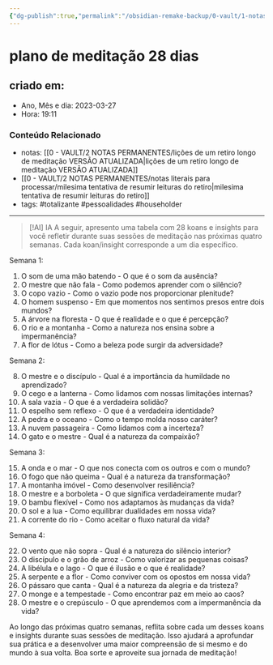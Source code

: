 ```yaml
---
{"dg-publish":true,"permalink":"/obsidian-remake-backup/0-vault/1-notas-literais/insight-pensamento-e-meditacao/plano-de-meditacao-28-dias/","tags":["totalizante","pessoalidades","householder"],"dgHomeLink":true,"dgShowLocalGraph":true,"dgShowFileTree":true,"dgEnableSearch":true,"noteIcon":""}
---
```


# plano de meditação 28 dias

## criado em: 
-  Ano, Mês e dia: 2023-03-27
- Hora: 19:11

### Conteúdo Relacionado
- notas: [[0 - VAULT/2 NOTAS PERMANENTES/lições de um retiro longo de meditação VERSÃO ATUALIZADA\|lições de um retiro longo de meditação VERSÃO ATUALIZADA]]
- [[0 - VAULT/2 NOTAS PERMANENTES/notas literais para processar/milesima tentativa de resumir leituras do retiro\|milesima tentativa de resumir leituras do retiro]]
- tags: #totalizante #pessoalidades #householder
---


> [!AI] IA
> A seguir, apresento uma tabela com 28 koans e insights para você refletir durante suas sessões de meditação nas próximas quatro semanas. Cada koan/insight corresponde a um dia específico.

Semana 1:

1.  O som de uma mão batendo - O que é o som da ausência?
2.  O mestre que não fala - Como podemos aprender com o silêncio?
3.  O copo vazio - Como o vazio pode nos proporcionar plenitude?
4.  O homem suspenso - Em que momentos nos sentimos presos entre dois mundos?
5.  A árvore na floresta - O que é realidade e o que é percepção?
6.  O rio e a montanha - Como a natureza nos ensina sobre a impermanência?
7.  A flor de lótus - Como a beleza pode surgir da adversidade?

Semana 2:

8.  O mestre e o discípulo - Qual é a importância da humildade no aprendizado?
9.  O cego e a lanterna - Como lidamos com nossas limitações internas?
10.  A sala vazia - O que é a verdadeira solidão?
11.  O espelho sem reflexo - O que é a verdadeira identidade?
12.  A pedra e o oceano - Como o tempo molda nosso caráter?
13.  A nuvem passageira - Como lidamos com a incerteza?
14.  O gato e o mestre - Qual é a natureza da compaixão?

Semana 3:

15.  A onda e o mar - O que nos conecta com os outros e com o mundo?
16.  O fogo que não queima - Qual é a natureza da transformação?
17.  A montanha imóvel - Como desenvolver resiliência?
18.  O mestre e a borboleta - O que significa verdadeiramente mudar?
19.  O bambu flexível - Como nos adaptamos às mudanças da vida?
20.  O sol e a lua - Como equilibrar dualidades em nossa vida?
21.  A corrente do rio - Como aceitar o fluxo natural da vida?

Semana 4:

22.  O vento que não sopra - Qual é a natureza do silêncio interior?
23.  O discípulo e o grão de arroz - Como valorizar as pequenas coisas?
24.  A libélula e o lago - O que é ilusão e o que é realidade?
25.  A serpente e a flor - Como conviver com os opostos em nossa vida?
26.  O pássaro que canta - Qual é a natureza da alegria e da tristeza?
27.  O monge e a tempestade - Como encontrar paz em meio ao caos?
28.  O mestre e o crepúsculo - O que aprendemos com a impermanência da vida?

Ao longo das próximas quatro semanas, reflita sobre cada um desses koans e insights durante suas sessões de meditação. Isso ajudará a aprofundar sua prática e a desenvolver uma maior compreensão de si mesmo e do mundo à sua volta. Boa sorte e aproveite sua jornada de meditação!